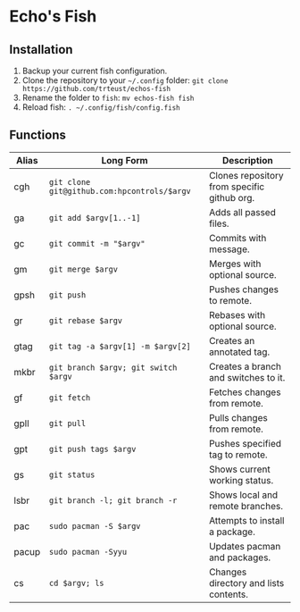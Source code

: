 # Echo's Fish
## Installation
1. Backup your current fish configuration.
2. Clone the repository to your `~/.config` folder: `git clone https://github.com/trteust/echos-fish`
3. Rename the folder to `fish`: `mv echos-fish fish`
4. Reload fish: `. ~/.config/fish/config.fish`

## Functions

| Alias | Long Form                                   | Description                                       |
| ----- | ------------------------------------------- | ------------------------------------------------- |
| cgh   | `git clone git@github.com:hpcontrols/$argv` | Clones repository from specific github org.       |
| ga    | `git add $argv[1..-1]`                      | Adds all passed files.
| gc    | `git commit -m "$argv"`                     | Commits with message.                             |
| gm    | `git merge $argv`                           | Merges with optional source.                      |
| gpsh  | `git push`                                  | Pushes changes to remote.                         |
| gr    | `git rebase $argv`                          | Rebases with optional source.                     |
| gtag  | `git tag -a $argv[1] -m $argv[2]`           | Creates an annotated tag.                         |
| mkbr  | `git branch $argv; git switch $argv`        | Creates a branch and switches to it.              |
| gf    | `git fetch`                                 | Fetches changes from remote.                      |
| gpll  | `git pull`                                  | Pulls changes from remote.                        |
| gpt   | `git push tags $argv`                       | Pushes specified tag to remote.                   |
| gs    | `git status`                                | Shows current working status.                     |
| lsbr  | `git branch -l; git branch -r`              | Shows local and remote branches.                  |
| pac   | `sudo pacman -S $argv`                      | Attempts to install a package.                    |
| pacup | `sudo pacman -Syyu`                         | Updates pacman and packages.                      |
| cs    | `cd $argv; ls`                              | Changes directory and lists contents.             |
